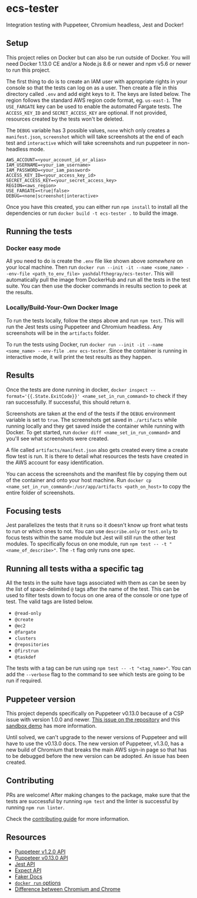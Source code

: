 # ecs-tester
Integration testing with Puppeteer, Chromium headless, Jest and Docker!

## Setup

This project relies on Docker but can also be run outside of Docker. You will need Docker 1.13.0 CE and/or a Node.js 8.6 or newer and npm v5.6 or newer to run this project.

The first thing to do is to create an IAM user with appropriate rights in your console so that the tests can log on as a user. Then create a file in this directory called `.env` and add eight keys to it. The keys are listed below. The region follows the standard AWS region code format, eg. `us-east-1`. The `USE_FARGATE` key can be used to enable the automated Fargate tests. The `ACCESS_KEY_ID` and `SECRET_ACCESS_KEY` are optional. If not provided, resources created by the tests won't be deleted.

The `DEBUG` variable has 3 possible values, `none` which only creates a `manifest.json`, `screenshot` which will take screenshots at the end of each test and `interactive` which will take screenshots and run puppeteer in non-headless mode.

```
AWS_ACCOUNT=<your_account_id_or_alias>
IAM_USERNAME=<your_iam_username>
IAM_PASSWORD=<your_iam_password>
ACCESS_KEY_ID=<your_access_key_id>
SECRET_ACCESS_KEY=<your_secret_access_key>
REGION=<aws_region>
USE_FARGATE=<true|false>
DEBUG=<none|screenshot|interactive>
```

Once you have this created, you can either run `npm install` to install all the dependencies or run `docker build -t ecs-tester .` to build the image.

## Running the tests

### Docker easy mode

All you need to do is create the `.env` file like shown above _somewhere_ on your local machine. Then run `docker run --init -it --name <some_name> --env-file <path_to_env_file> yashdalfthegray/ecs-tester`. This will automatically pull the image from DockerHub and run all the tests in the test suite. You can then use the docker commands in results section to peek at the results.

### Locally/Build-Your-Own Docker Image

To run the tests locally, follow the steps above and run `npm test`. This will run the Jest tests using Puppeteer and Chromium headless. Any screenshots will be in the `artifacts` folder.

To run the tests using Docker, run `docker run --init -it --name <some_name> --env-file .env ecs-tester`. Since the container is running in interactive mode, it will print the test results as they happen.

## Results

Once the tests are done running in docker, `docker inspect --format='{{.State.ExitCode}}' <name_set_in_run_command>` to check if they ran successfully. If successful, this should return `0`.

Screenshots are taken at the end of the tests if the `DEBUG` environment variable is set to `true`. The screenshots get saved in `./artifacts` while running locally and they get saved inside the container while running with Docker. To get started, run `docker diff <name_set_in_run_command>` and you'll see what screenshots were created.

A file called `artifacts/manifest.json` also gets created every time a create flow test is run. It is there to detail what resources the tests have created in the AWS account for easy identification.

You can access the screenshots and the manifest file by copying them out of the container and onto your host machine. Run `docker cp <name_set_in_run_command>:/usr/app/artifacts <path_on_host>` to copy the entire folder of screenshots.

## Focusing tests

Jest parallelizes the tests that it runs so it doesn't know up front what tests to run or which ones to not. You can use `describe.only` or `test.only` to focus tests within the same module but Jest will still run the other test modules. To specifically focus on one module, run `npm test -- -t "<name_of_describe>"`. The `-t` flag only runs one spec.

## Running all tests witha a specific tag

All the tests in the suite have tags associated with them as can be seen by the list of space-delimited `@` tags after the name of the test. This can be used to filter tests down to focus on one area of the console or one type of test. The valid tags are listed below.

* `@read-only`
* `@create`
* `@ec2`
* `@fargate`
* `clusters`
* `@repositories`
* `@firstrun`
* `@taskdef`

The tests with a tag can be run using `npm test -- -t "<tag_name>"`. You can add the `--verbose` flag to the command to see which tests are going to be run if required. 

## Puppeteer version
This project depends specifically on Puppeteer v0.13.0 because of a CSP issue with version 1.0.0 and newer. [This issue on the repository](https://github.com/GoogleChrome/puppeteer/issues/1229) and this [sandbox demo](https://puppeteersandbox.com/S0HVfA1j) has more information.

Until solved, we can't upgrade to the newer versions of Puppeteer and will have to use the v0.13.0 docs. The new version of Puppeteer, v1.3.0, has a new build of Chromium that breaks the main AWS sign-in page so that has to be debugged before the new version can be adopted. An issue has been created.

## Contributing

PRs are welcome! After making changes to the package, make sure that the tests are successful by running `npm test` and the linter is successful by running `npm run linter`.

Check the [contributing guide](.github/CONTRIBUTING.md) for more information.

## Resources

* [Puppeteer v1.2.0 API](https://github.com/GoogleChrome/puppeteer/blob/v1.2.0/docs/api.md)
* [Puppeteer v0.13.0 API](https://github.com/GoogleChrome/puppeteer/blob/v0.13.0/docs/api.md)
* [Jest API](https://facebook.github.io/jest/docs/en/getting-started.html)
* [Expect API](https://facebook.github.io/jest/docs/en/expect.html)
* [Faker Docs](https://github.com/marak/Faker.js/)
* [`docker run` options](https://docs.docker.com/engine/reference/commandline/run/)
* [Difference between Chromium and Chrome](https://www.howtogeek.com/202825/what%E2%80%99s-the-difference-between-chromium-and-chrome/)
